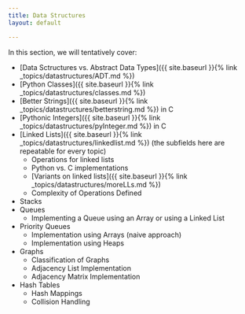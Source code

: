 ```yaml
---
title: Data Structures
layout: default

---
```


In this section, we will tentatively cover:

- [Data Sctructures vs. Abstract Data Types]({{ site.baseurl }}{% link _topics/datastructures/ADT.md %})
- [Python Classes]({{ site.baseurl }}{% link _topics/datastructures/classes.md %})
- [Better Strings]({{ site.baseurl }}{% link _topics/datastructures/betterstring.md %}) in C
- [Pythonic Integers]({{ site.baseurl }}{% link _topics/datastructures/pyInteger.md %}) in C
- [Linked Lists]({{ site.baseurl }}{% link _topics/datastructures/linkedlist.md %}) (the subfields here are repeatable for every topic)
  - Operations for linked lists
  - Python vs. C implementations
  - [Variants on linked lists]({{ site.baseurl }}{% link _topics/datastructures/moreLLs.md %})
  - Complexity of Operations Defined
- Stacks
- Queues
  - Implementing a Queue using an Array or using a Linked List
- Priority Queues
  - Implementation using Arrays (naive approach) 
  - Implementation using Heaps
- Graphs
  - Classification of Graphs
  - Adjacency List Implementation
  - Adjacency Matrix Implementation
- Hash Tables
  - Hash Mappings
  - Collision Handling 
